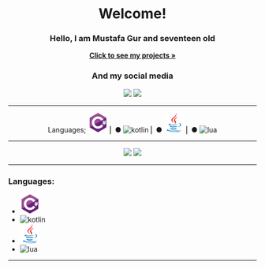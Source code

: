<link rel="stylesheet" href="readme.css">
<h1 align="center">Welcome!</h1>
<div align="center">
    <h3 align="center">Hello, I am Mustafa Gur and seventeen old</h3>
    <a href="https://github.com/mustafawp?tab=repositories"><strong>Click to see my projects »</strong></a>
    <h3 align="center">And my social media</h3>
    <center>
    <a href="https://www.github.com/mustafawp" align="center"><img src="https://img.shields.io/badge/-Github-000?   style=quare&labelColor=000&logo=Github&logoColor=white&link=link"></a>
    <a href="https://www.instagram.com/mustafawiped" align="center"><img src="https://img.shields.io/badge/-Instagram-C13584?style=flat-quare&labelColor=C13584&logo=instagram&logoColor=white&link=link"></a></center>
    <hr>
    <p align="center"><label font-size="30px">Languages;</label> <img src="https://raw.githubusercontent.com/devicons/devicon/master/icons/csharp/csharp-original.svg" alt="csharp" width="40" height="40"/> ⎢ ● <img src="https://www.vectorlogo.zone/logos/kotlinlang/kotlinlang-icon.svg" alt="kotlin" width="40" height="40"/> ⎢ ● <img src="https://raw.githubusercontent.com/devicons/devicon/master/icons/java/java-original.svg" alt="java" width="40" height="40"/> ⎢ ● <img src="https://download.logo.wine/logo/Lua_(programming_language)/Lua_(programming_language)-Logo.wine.png" alt="lua" width="60" height="40"></p>
    <hr>
    <img src="https://github-readme-stats.vercel.app/api?username=mustafawp&show_icons=true&theme=gradient">
    <img src="https://github-readme-stats.vercel.app/api?username=mustafawp&show_icons=true&theme=radical">
    <hr>
        <h3 align="left">Languages:</h3>
    <ul>
        <li align="left"><img src="https://raw.githubusercontent.com/devicons/devicon/master/icons/csharp/csharp-original.svg" alt="csharp" width="40" height="40"/></li>
        <li align="left"><img src="https://www.vectorlogo.zone/logos/kotlinlang/kotlinlang-icon.svg" alt="kotlin" width="40" height="40"/></li>
        <li align="left"><img src="https://raw.githubusercontent.com/devicons/devicon/master/icons/java/java-original.svg" alt="java" width="40" height="40"/> </li>
        <li align="left"><img src="https://download.logo.wine/logo/Lua_(programming_language)/Lua_(programming_language)-Logo.wine.png" alt="lua" width="60" height="40"></li>
    </ul>
    <hr>
</div>


